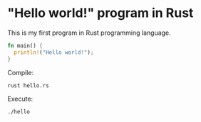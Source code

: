 # "Hello world!" program in Rust

This is my first program in Rust programming language.

```rust
fn main() {
  println!("Hello world!");
}
```

Compile:

```console
rust hello.rs
```

Execute:

```console
./hello
```
